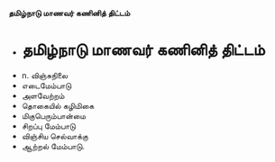 **தமிழ்நாடு மாணவர் கணினித் திட்டம்**
- # தமிழ்நாடு மாணவர் கணினித் திட்டம்
- n. விஞ்சுநிலை
- எடைமேம்பாடு
- அளவேற்றம்
- தொகையில் கழிமிகை
- மிகுபெரும்பான்மை
- சிறப்பு மேம்பாடு
- விஞ்சிய செல்வாக்கு
- ஆற்றல் மேம்பாடு.

